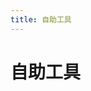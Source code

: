 ```yaml
---
title: 自助工具
---
```


# 自助工具
<template>
  <div class="test-demo">
    <div>冠字号查看工具：<a href="http://www.sunfengfeng.com/agree/fsn/人民银行14号文件解析工具v2.4.zip">点击下载</a></div>
    <div>数据库查看工具32位(SQLite)<a href="http://www.sunfengfeng.com/agree/SQLite/SQLiteExpertPersSetup32.zip">点击下载</a></div>
    <div>数据库查看工具64位(SQLite)<a href="http://www.sunfengfeng.com/agree/SQLite/SQLiteExpertPersSetup64.zip">点击下载</a></div>
    <div>mp3转ogg工具<a href="http://www.sunfengfeng.com/agree/mp3ToOgg/mp3ToOgg.zip">点击下载</a></div>
    <div>dll反编译工具<a href="http://www.sunfengfeng.com/agree/ilspy_cn/ilspy_cn.zip">点击下载</a></div>
  </div>
</template>

<script>
export default {
  data () {
    return {
      msg: 'Hello VuePress!'
    }
  }
}
</script>
